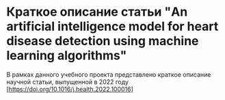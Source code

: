 # Краткое описание статьи "An artificial intelligence model for heart disease detection using machine learning algorithms"
В рамках данного учебного проекта представлено краткое описание научной статьи, выпущенной в 2022 году [https://doi.org/10.1016/j.health.2022.100016]
